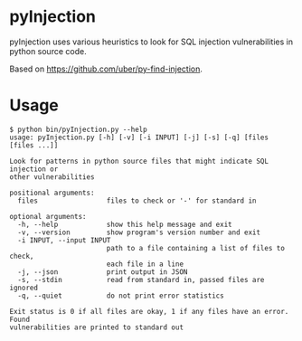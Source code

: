 # pyInjection

pyInjection uses various heuristics to look for SQL injection vulnerabilities in python source code.

Based on https://github.com/uber/py-find-injection.


# Usage
```
$ python bin/pyInjection.py --help
usage: pyInjection.py [-h] [-v] [-i INPUT] [-j] [-s] [-q] [files [files ...]]

Look for patterns in python source files that might indicate SQL injection or
other vulnerabilities

positional arguments:
  files                 files to check or '-' for standard in

optional arguments:
  -h, --help            show this help message and exit
  -v, --version         show program's version number and exit
  -i INPUT, --input INPUT
                        path to a file containing a list of files to check,
                        each file in a line
  -j, --json            print output in JSON
  -s, --stdin           read from standard in, passed files are ignored
  -q, --quiet           do not print error statistics

Exit status is 0 if all files are okay, 1 if any files have an error. Found
vulnerabilities are printed to standard out
```
